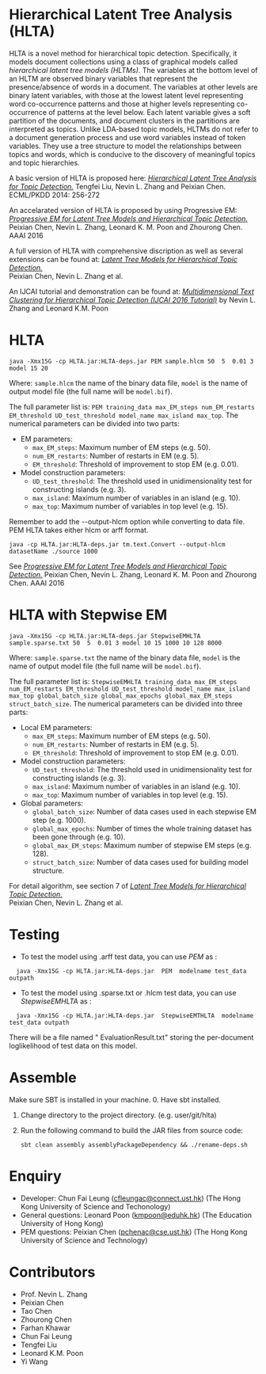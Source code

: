 # Hierarchical Latent Tree Analysis (HLTA)
HLTA is a novel method for hierarchical topic detection. Specifically, it models document collections using a class of graphical models called *hierarchical latent tree models (HLTMs)*. The variables at the bottom level of an HLTM are observed binary variables that represent the presence/absence of words in a document. The variables at other levels are binary latent variables, with those at the lowest latent level representing word co-occurrence patterns and those at higher levels representing co-occurrence of patterns at the level below. Each latent variable gives a soft partition of the documents, and document clusters in the partitions are interpreted as topics. Unlike LDA-based topic models,  HLTMs do not refer to a document generation process and use word variables instead of token variables. They use a tree structure to model the relationships between topics and words, which is conducive to the discovery of meaningful topics and topic hierarchies.

A basic version of HLTA is proposed here: 
[*Hierarchical Latent Tree Analysis for Topic Detection.*](http://www.cse.ust.hk/~lzhang/paper/pspdf/liu-n-ecml14.pdf)
Tengfei Liu, Nevin L. Zhang and Peixian Chen. ECML/PKDD 2014: 256-272

An accelarated version of HLTA is proposed by using Progressive EM:
[*Progressive EM for Latent Tree Models and Hierarchical Topic Detection.*](http://www.aaai.org/ocs/index.php/AAAI/AAAI16/paper/view/11818)
Peixian Chen, Nevin L. Zhang, Leonard K. M. Poon and Zhourong Chen. AAAI 2016


A full version of HLTA with comprehensive discription as well as several extensions can be found at:
[*Latent Tree Models for Hierarchical Topic Detection.*](https://arxiv.org/abs/1605.06650)  
Peixian Chen, Nevin L. Zhang et al. 

An IJCAI tutorial and demonstration can be found at:
[*Multidimensional Text Clustering for Hierarchical Topic Detection (IJCAI 2016 Tutorial)*](http://www.cse.ust.hk/~lzhang/topic/ijcai2016/) by Nevin L. Zhang and Leonard K.M. Poon

   
# HLTA
 ```
 java -Xmx15G -cp HLTA.jar:HLTA-deps.jar PEM sample.hlcm 50  5  0.01 3 model 15 20
 ```

 Where: `sample.hlcm` the name of the binary data file, `model` is the name of output model file (the full name will be `model.bif`). 

 The full parameter list is: `PEM training_data max_EM_steps num_EM_restarts EM_threshold UD_test_threshold model_name max_island max_top`.  The numerical parameters can be divided into two parts:


 * EM parameters:
   * `max_EM_steps`: Maximum number of EM steps (e.g. 50).
   * `num_EM_restarts`: Number of restarts in EM (e.g. 5).
   * `EM_threshold`: Threshold of improvement to stop EM (e.g. 0.01).
 * Model construction parameters:
   * `UD_test_threshold`: The threshold used in unidimensionality test for constructing islands (e.g. 3).
   * `max_island`: Maximum number of variables in an island (e.g. 10).
   * `max_top`: Maximum number of variables in top level (e.g. 15).


Remember to add the --output-hlcm option while converting to data file. PEM HLTA takes either hlcm or arff format.
 ```
 java -cp HLTA.jar:HLTA-deps.jar tm.text.Convert --output-hlcm datasetName ./source 1000
 ```
 See [*Progressive EM for Latent Tree Models and Hierarchical Topic Detection.*](http://www.aaai.org/ocs/index.php/AAAI/AAAI16/paper/view/11818)
Peixian Chen, Nevin L. Zhang, Leonard K. M. Poon and Zhourong Chen. AAAI 2016

# HLTA with Stepwise EM

 ```
 java -Xmx15G -cp HLTA.jar:HLTA-deps.jar StepwiseEMHLTA  sample.sparse.txt 50  5  0.01 3 model 10 15 1000 10 128 8000
 ```

 Where: `sample.sparse.txt` the name of the binary data file, `model` is the name of output model file (the full name will be `model.bif`). 

 The full parameter list is: `StepwiseEMHLTA training_data max_EM_steps num_EM_restarts EM_threshold UD_test_threshold model_name max_island max_top global_batch_size global_max_epochs global_max_EM_steps struct_batch_size`.  The numerical parameters can be divided into three parts:

 * Local EM parameters:
   * `max_EM_steps`: Maximum number of EM steps (e.g. 50).
   * `num_EM_restarts`: Number of restarts in EM (e.g. 5).
   * `EM_threshold`: Threshold of improvement to stop EM (e.g. 0.01).
 * Model construction parameters:
   * `UD_test_threshold`: The threshold used in unidimensionality test for constructing islands (e.g. 3).
   * `max_island`: Maximum number of variables in an island (e.g. 10).
   * `max_top`: Maximum number of variables in top level (e.g. 15).
 * Global parameters:
   * `global_batch_size`: Number of data cases used in each stepwise EM step (e.g. 1000).
   * `global_max_epochs`: Number of times the whole training dataset has been gone through (e.g. 10).
   * `global_max_EM_steps`: Maximum number of stepwise EM steps (e.g. 128).
   * `struct_batch_size`: Number of data cases used for building model structure.

For detail algorithm, see section 7 of [*Latent Tree Models for Hierarchical Topic Detection.*](https://arxiv.org/abs/1605.06650)  
Peixian Chen, Nevin L. Zhang et al. 

# Testing
- To test the model using .arff  test data, you can use *PEM*  as :
```
  java -Xmx15G -cp HLTA.jar:HLTA-deps.jar  PEM  modelname test_data outpath
```

- To test the model using .sparse.txt or .hlcm test data, you can use *StepwiseEMHLTA*  as :
```
  java -Xmx15G -cp HLTA.jar:HLTA-deps.jar  StepwiseEMTHLTA  modelname test_data outpath
```
  There will be a file named " EvaluationResult.txt" storing the per-document loglikelihood of test data on this model.

# Assemble
Make sure SBT is installed in your machine.
0. Have sbt installed.
1. Change directory to the project directory. (e.g. user/git/hlta)
2. Run the following command to build the JAR files from source code:

   ```
   sbt clean assembly assemblyPackageDependency && ./rename-deps.sh
   ```

# Enquiry

* Developer: Chun Fai Leung (cfleungac@connect.ust.hk) (The Hong Kong University of Science and Techonology)
* General questions: Leonard Poon (kmpoon@eduhk.hk) (The Education University of Hong Kong)
* PEM questions: Peixian Chen (pchenac@cse.ust.hk) (The Hong Kong University of Science and Technology)

# Contributors

* Prof. Nevin L. Zhang
* Peixian Chen
* Tao Chen
* Zhourong Chen
* Farhan Khawar
* Chun Fai Leung
* Tengfei Liu
* Leonard K.M. Poon
* Yi Wang
